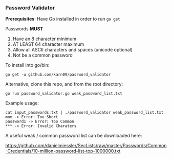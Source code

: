 ### Password Validator

**Prerequisites**: 
Have Go installed in order to run `go get`

Passwords **MUST**

1. Have an 8 character minimum
2. AT LEAST 64 character maximum
3. Allow all ASCII characters and spaces (unicode optional)
4. Not be a common password

To install into go/bin:

`go get -u github.com/karn09/password_validator`

Alternative, clone this repo, and from the root directory:

`go run password_validator.go weak_password_list.txt`

Example usage:
```
cat input_passwords.txt | ./password_validator weak_password_list.txt
mom -> Error: Too Short
password1 -> Error: Too Common
*** -> Error: Invalid Charaters
```

A useful weak / common password list can be downloaded here:

https://github.com/danielmiessler/SecLists/raw/master/Passwords/Common-Credentials/10-million-password-list-top-1000000.txt